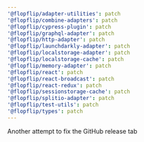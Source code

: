 ```yaml
---
'@flopflip/adapter-utilities': patch
'@flopflip/combine-adapters': patch
'@flopflip/cypress-plugin': patch
'@flopflip/graphql-adapter': patch
'@flopflip/http-adapter': patch
'@flopflip/launchdarkly-adapter': patch
'@flopflip/localstorage-adapter': patch
'@flopflip/localstorage-cache': patch
'@flopflip/memory-adapter': patch
'@flopflip/react': patch
'@flopflip/react-broadcast': patch
'@flopflip/react-redux': patch
'@flopflip/sessionstorage-cache': patch
'@flopflip/splitio-adapter': patch
'@flopflip/test-utils': patch
'@flopflip/types': patch
---
```


Another attempt to fix the GitHub release tab
